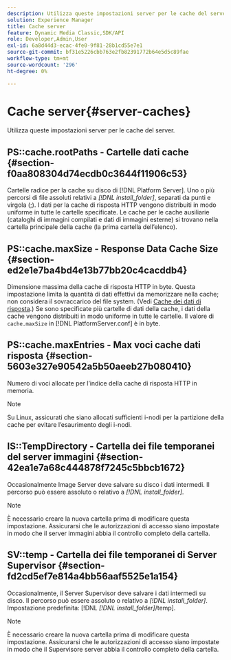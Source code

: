 ```yaml
---
description: Utilizza queste impostazioni server per le cache del server.
solution: Experience Manager
title: Cache server
feature: Dynamic Media Classic,SDK/API
role: Developer,Admin,User
exl-id: 6a8d44d3-ecac-4fe0-9f81-28b1cd55e7e1
source-git-commit: bf31e5226cbb763e2fb82391772b64e5d5c89fae
workflow-type: tm+mt
source-wordcount: '296'
ht-degree: 0%

---
```


# Cache server{#server-caches}

Utilizza queste impostazioni server per le cache del server.

## PS::cache.rootPaths - Cartelle dati cache {#section-f0aa808304d74ecdb0c3644f11906c53}

Cartelle radice per la cache su disco di [!DNL Platform Server]. Uno o più percorsi di file assoluti relativi a *[!DNL install_folder]*, separati da punti e virgola (;). I dati per la cache di risposta HTTP vengono distribuiti in modo uniforme in tutte le cartelle specificate. Le cache per le cache ausiliarie (cataloghi di immagini compilati e dati di immagini esterne) si trovano nella cartella principale della cache (la prima cartella dell’elenco).

## PS::cache.maxSize - Response Data Cache Size {#section-ed2e1e7ba4bd4e13b77bb20c4cacddb4}

Dimensione massima della cache di risposta HTTP in byte. Questa impostazione limita la quantità di dati effettivi da memorizzare nella cache; non considera il sovraccarico del file system. (Vedi [Cache dei dati di risposta](../../../../is-api/image-serving-api-ref/c-configuration-and-administration/c-data-caches/c-response-data-cache.md#concept-81ea996c242441f2a69f7e9d9b3a29ca).) Se sono specificate più cartelle di dati della cache, i dati della cache vengono distribuiti in modo uniforme in tutte le cartelle. Il valore di `cache.maxSize` in [!DNL PlatformServer.conf] è in byte.

## PS::cache.maxEntries - Max voci cache dati risposta {#section-5603e327e90542a5b50aeeb27b080410}

Numero di voci allocate per l’indice della cache di risposta HTTP in memoria.

>[!NOTE]
>
>Su Linux, assicurati che siano allocati sufficienti i-nodi per la partizione della cache per evitare l’esaurimento degli i-nodi.

## IS::TempDirectory - Cartella dei file temporanei del server immagini {#section-42ea1e7a68c444878f7245c5bbcb1672}

Occasionalmente Image Server deve salvare su disco i dati intermedi. Il percorso può essere assoluto o relativo a *[!DNL install_folder]*.

>[!NOTE]
>
>È necessario creare la nuova cartella prima di modificare questa impostazione. Assicurarsi che le autorizzazioni di accesso siano impostate in modo che il server immagini abbia il controllo completo della cartella.

## SV::temp - Cartella dei file temporanei di Server Supervisor {#section-fd2cd5ef7e814a4bb56aaf5525e1a154}

Occasionalmente, il Server Supervisor deve salvare i dati intermedi su disco. Il percorso può essere assoluto o relativo a *[!DNL install_folder]*. Impostazione predefinita: [!DNL *[!DNL install_folder]*/temp].

>[!NOTE]
>
>È necessario creare la nuova cartella prima di modificare questa impostazione. Assicurarsi che le autorizzazioni di accesso siano impostate in modo che il Supervisore server abbia il controllo completo della cartella.
